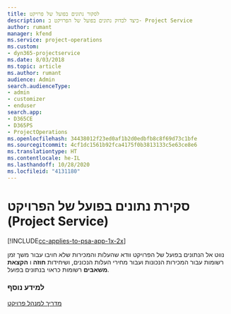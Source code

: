 ```yaml
---
title: לסקור נתונים בפועל של פרויקט
description: כיצד לבדוק נתונים בפועל של הפרויקט ב- Project Service
author: rumant
manager: kfend
ms.service: project-operations
ms.custom:
- dyn365-projectservice
ms.date: 8/03/2018
ms.topic: article
ms.author: rumant
audience: Admin
search.audienceType:
- admin
- customizer
- enduser
search.app:
- D365CE
- D365PS
- ProjectOperations
ms.openlocfilehash: 34438012f23ed0af1b2d0edbfb8c8f69d73c1bfe
ms.sourcegitcommit: 4cf1dc1561b92fca4175f0b3813133c5e63ce8e6
ms.translationtype: HT
ms.contentlocale: he-IL
ms.lasthandoff: 10/28/2020
ms.locfileid: "4131180"
---
```

# <a name="review-project-actuals-project-service"></a>סקירת נתונים בפועל של הפרויקט (Project Service)

[!INCLUDE[cc-applies-to-psa-app-1x-2x](../includes/cc-applies-to-psa-app-1x-2x.md)]

נווט אל הנתונים בפועל של הפרויקט וודא שהעלות והמכירות שלא חויבו עבור משך זמן רשומות עבור המכירות הנכונות ועבור מחירי העלות הנכונים, ושיחידות **חוזה** ו **הקצאת משאבים** רשומות כראוי בנתונים בפועל.  
  
### <a name="see-also"></a>למידע נוסף  
 [מדריך למנהל פרויקט](../psa/project-manager-guide.md)
